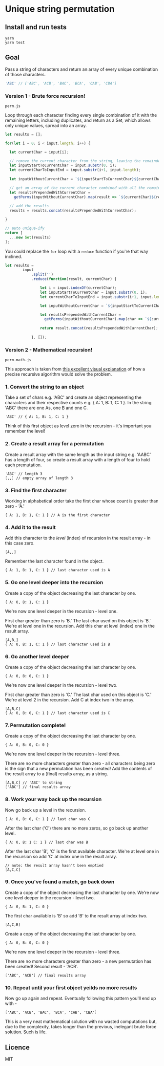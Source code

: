 # Unique string permutation

## Install and run tests
```
yarn
yarn test
```

## Goal

Pass a string of characters and return an array of every unique combination of those characters. 

```javascript
'ABC' // ['ABC', 'ACB', 'BAC', 'BCA', 'CAB', 'CBA']
```

### Version 1 - Brute force recursion!

```
perm.js
```

Loop through each character finding every single combination of it with the remaining letters, including duplicates, and return as a Set, which allows only unique values, spread into an array.

```javascript
let results = [];

for(let i = 0; i < input.length; i++) {

  let currentChar = input[i];

  // remove the current character from the string, leaving the remainder
  let inputStartToCurrentChar = input.substr(0, i);
  let currentCharToInputEnd = input.substr(i+1, input.length);
  
  let inputWithoutCurrentChar = `${inputStartToCurrentChar}${currentCharToInputEnd}`;

  // get an array of the current character combined with all the remaining characters
  let resultsPrependedWithCurrentChar = 
    getPerms(inputWithoutCurrentChar).map(result => `${currentChar}${result}`);
  
  // add the results
  results = results.concat(resultsPrependedWithCurrentChar);

}

// auto unique-ify
return [
  ...new Set(results)
];
```

You could replace the `for` loop with a `reduce` function if you're that way inclined.

```javascript
let results = 
        input
            .split('')
            .reduce(function(result, currentChar) {

                let i = input.indexOf(currentChar);
                let inputStartToCurrentChar = input.substr(0, i);
                let currentCharToInputEnd = input.substr(i+1, input.length);

                let inputWithoutCurrentChar = `${inputStartToCurrentChar}${currentCharToInputEnd}`;

                let resultsPrependedWithCurrentChar = 
                  getPerms(inputWithoutCurrentChar).map(char => `${currentChar}${char}`);
                  
                return result.concat(resultsPrependedWithCurrentChar);
                
            }, []);
```

### Version 2 - Mathematical recursion!

```
perm-math.js
```

This approach is taken from [this excellent visual explanation](https://youtu.be/nYFd7VHKyWQ) of how a precise recursive algorithm would solve the problem.
  
### 1. Convert the string to an object

Take a set of chars e.g. 'ABC' and create an object representing the characters and their respective counts e.g. { A: 1, B: 1, C: 1 }. In the string 'ABC' there are one As, one B and one C.
```
'ABC' // { A: 1, B: 1, C: 1 }
```
Think of this first object as level zero in the recursion - it's important you remember the level!
  
### 2. Create a result array for a permutation
Create a result array with the same length as the input string e.g. 'AABC' has a length of four, so create a result array with a length of four to hold each premutation.
```
'ABC' // length 3 
[,,] // empty array of length 3
```
   
### 3. Find the first character
Working in alphabetical order take the first char whose count is greater than zero - 'A.'
```
{ A: 1, B: 1, C: 1 } // A is the first character
```
  
### 4. Add it to the result
Add this character to the *level* (index) of recursion in the result array - in this case zero.
```
[A,,]
```
  
Remember the last character found in the object. 
```
{ A: 1, B: 1, C: 1 } // last character used is A
```

### 5. Go one level deeper into the recursion
Create a copy of the object decreasing the last character by one.
```
{ A: 0, B: 1, C: 1 }
```
We're now one level deeper in the recursion - level one.

First char greater than zero is 'B.'
The last char used on this object is 'B.'
We're at level one in the recursion.
Add this char at level (index) one in the result array.
```
[A,B,]
{ A: 0, B: 1, C: 1 } // last character used is B
```
  
### 6. Go another level deeper
Create a copy of the object decreasing the last character by one. 
```
{ A: 0, B: 0, C: 1 }
```
We're now one level deeper in the recursion - level two.

First char greater than zero is 'C.'
The last char used on this object is 'C.'
We're at level 2 in the recursion.
Add C at index two in the array. 
```
[A,B,C]
{ A: 0, B: 0, C: 1 } // last character used is C
```
  
### 7. Permutation complete!
Create a copy of the object decreasing the last character by one.
```
{ A: 0, B: 0, C: 0 }
```
We're now one level deeper in the recursion - level three.

There are no more characters greater than zero - all characters being zero is the sign that a new permutation has been created!
Add the contents of the result array to a (final) results array, as a string.
```
[A,B,C] // 'ABC' to string
['ABC'] // final results array
```
  
### 8. Work your way back up the recursion 
Now go back up a level in the recursion.
```
{ A: 0, B: 0, C: 1 } // last char was C
```

After the last char ('C') there are no more zeros, so go back up another level.
```
{ A: 0, B: 1 C: 1 } // last char was B
```

After the last char 'B', 'C' is the first available character.
We're at level one in the recursion so add 'C' at index one in the result array.
```
// note: the result array hasn't been emptied
[A,C,C]
```
  
### 9. Once you've found a match, go back down
Create a copy of the object decreasing the last character by one.
We're now one level deeper in the recursion - level two.
```
{ A: 0, B: 1, C: 0 }
```

The first char available is 'B' so add 'B' to the result array at index two.
```
[A,C,B]
```

Create a copy of the object decreasing the last character by one. 
```
{ A: 0, B: 0, C: 0 }
```
We're now one level deeper in the recursion - level three.

There are no more characters greater than zero - a new permutation has been created!
Second result - 'ACB'.

```
['ABC', 'ACB'] // final results array
```
  
### 10. Repeat until your first object yeilds no more results
Now go up again and repeat. Eventually following this pattern you'll end up with -
```
['ABC', 'ACB', 'BAC', 'BCA', 'CAB', 'CBA']
```

This is a very neat mathematical solution with no wasted computations but, due to the complexity, takes longer than the previous, inelegant brute force solution. Such is life.

## Licence
MIT
